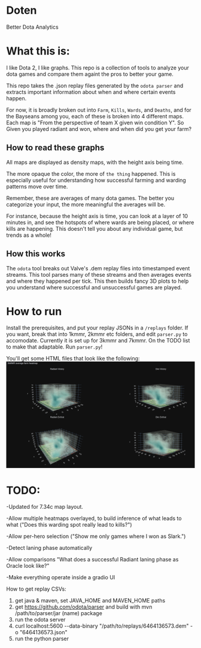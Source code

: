 # Doten
Better Dota Analytics

# What this is:
I like Dota 2, I like graphs. This repo is a collection of tools to analyze your dota games and compare them againt the pros to better your game. 

This repo takes the .json replay files generated by the `odota parser` and extracts important information about when and where certain events happen. 

For now, it is broadly broken out into `Farm`, `Kills`, `Wards`, and `Deaths`, and for the Bayseans among you, each of these is broken into 4 different maps. 
Each map is "From the perspective of team X given win condition Y". So Given you played radiant and won, where and when did you get your farm?

## How to read these graphs

All maps are displayed as density maps, with the height axis being time. 

The more opaque the color, the more of `the thing` happened. This is especially useful for understanding how successful farming and warding patterns move over time. 

Remember, these are averages of many dota games. The better you categorize your input, the more meaningful the averages will be.

For instance, because the height axis is time, you can look at a layer of 10 minutes in, and see the hotspots of where wards are being placed, or where kills are happening. 
This doesn't tell you about any individual game, but trends as a whole!

## How this works
The `odota` tool breaks out Valve's .dem replay files into timestamped event streams. 
This tool parses many of these streams and then averages events and where they happened per tick. 
This then builds fancy 3D plots to help you understand where successful and unsuccessful games are played. 

# How to run

Install the prerequisites, and put your replay JSONs in a `/replays` folder. 
If you want, break that into 1kmmr, 2kmmr etc folders, and edit `parser.py` to accomodate. Currently it is set up for 3kmmr and 7kmmr. On the TODO list to make that adaptable.
Run `parser.py`!

You'll get some HTML files that look like the following:
![Definitely not one of my games >_>](https://github.com/mltq/doten/blob/master/media/3kmmr_farm.png?raw=true)

# TODO:
-Updated for 7.34c map layout. 

-Allow multiple heatmaps overlayed, to build inference of what leads to what ("Does this warding spot really lead to kills?")

-Allow per-hero selection ("Show me only games where I won as Slark.")

-Detect laning phase automatically

-Allow comparisons "What does a successful Radiant laning phase as Oracle look like?"

-Make everything operate inside a gradio UI

How to get replay CSVs:
1. get java & maven, set JAVA_HOME and MAVEN_HOME paths
2. get https://github.com/odota/parser and build with mvn /path/to/parser/jar (name) package
3. run the odota server
4. curl localhost:5600 --data-binary "/path/to/replays/6464136573.dem" -o "6464136573.json"
5. run the python parser
